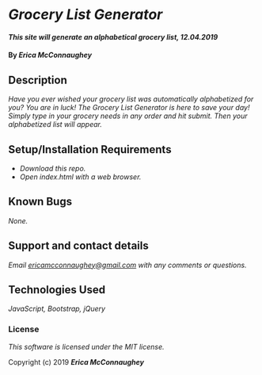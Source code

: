 # _Grocery List Generator_

#### _This site will generate an alphabetical grocery list, 12.04.2019_

#### By _**Erica McConnaughey**_

## Description

_Have you ever wished your grocery list was automatically alphabetized for you? You are in luck! The Grocery List Generator is here to save your day! Simply type in your grocery needs in any order and hit submit. Then your alphabetized list will appear._

## Setup/Installation Requirements

* _Download this repo._
* _Open index.html with a web browser._

## Known Bugs

_None._

## Support and contact details

_Email ericamcconnaughey@gmail.com with any comments or questions._

## Technologies Used

_JavaScript, Bootstrap, jQuery_

### License

*This software is licensed under the MIT license.*

Copyright (c) 2019 **_Erica McConnaughey_**